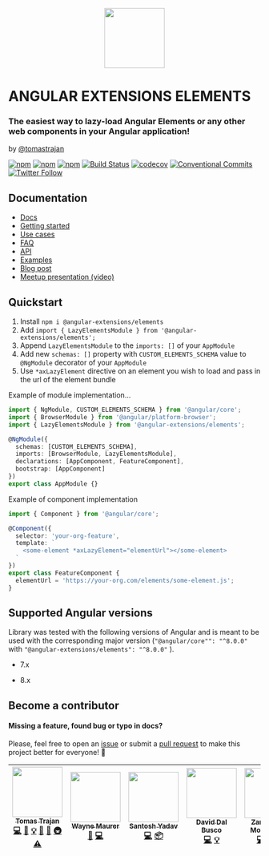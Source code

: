 <p align="center">
  <img src="https://raw.github.com/angular-extensions/elements/master/projects/elements-demo/src/assets/logo/logo.svg?sanitize=true" width="120" height="120">
</p>

# ANGULAR EXTENSIONS ELEMENTS

### The easiest way to lazy-load Angular Elements or any other web components in your Angular application!

by [@tomastrajan](https://twitter.com/tomastrajan)

[![npm](https://img.shields.io/npm/v/@angular-extensions/elements.svg)](https://www.npmjs.com/package/@angular-extensions/elements) [![npm](https://img.shields.io/github/license/angular-extensions/elements.svg)](https://github.com/angular-extensions/elements/blob/master/LICENSE) [![npm](https://img.shields.io/npm/dm/@angular-extensions/elements.svg)](https://www.npmjs.com/package/@angular-extensions/elements) [![Build Status](https://travis-ci.org/angular-extensions/elements.svg?branch=master)](https://travis-ci.org/angular-extensions/elements) [![codecov](https://codecov.io/gh/angular-extensions/elements/branch/master/graph/badge.svg)](https://codecov.io/gh/angular-extensions/elements) [![Conventional Commits](https://img.shields.io/badge/Conventional%20Commits-1.0.0-yellow.svg)](https://conventionalcommits.org) [![Twitter Follow](https://img.shields.io/twitter/follow/tomastrajan.svg?style=social&label=Follow)](https://twitter.com/tomastrajan)

## Documentation

- [Docs](https://angular-extensions.github.io/elements/)
- [Getting started](https://angular-extensions.github.io/elements/#/docs/getting-started)
- [Use cases](https://angular-extensions.github.io/elements/#/docs/use-cases)
- [FAQ](https://angular-extensions.github.io/elements/#/docs/faq)
- [API](https://angular-extensions.github.io/elements/#/docs/api)
- [Examples](https://angular-extensions.github.io/elements/#/examples)
- [Blog post](https://medium.com/@tomastrajan/the-best-way-to-lazy-load-angular-elements-97a51a5c2007)
- [Meetup presentation (video)](https://www.youtube.com/watch?v=X__jkPGYRUs)

## Quickstart

1. Install `npm i @angular-extensions/elements`
2. Add `import { LazyElementsModule } from '@angular-extensions/elements';`
3. Append `LazyElementsModule` to the `imports: []` of your `AppModule`
4. Add new `schemas: []` property with `CUSTOM_ELEMENTS_SCHEMA` value to `@NgModule` decorator of your `AppModule`
5. Use `*axLazyElement` directive on an element you wish to load and pass in the url of the element bundle

Example of module implementation...

```typescript
import { NgModule, CUSTOM_ELEMENTS_SCHEMA } from '@angular/core';
import { BrowserModule } from '@angular/platform-browser';
import { LazyElementsModule } from '@angular-extensions/elements';

@NgModule({
  schemas: [CUSTOM_ELEMENTS_SCHEMA],
  imports: [BrowserModule, LazyElementsModule],
  declarations: [AppComponent, FeatureComponent],
  bootstrap: [AppComponent]
})
export class AppModule {}
```

Example of component implementation

```typescript
import { Component } from '@angular/core';

@Component({
  selector: 'your-org-feature',
  template: `
    <some-element *axLazyElement="elementUrl"></some-element>
  `
})
export class FeatureComponent {
  elementUrl = 'https://your-org.com/elements/some-element.js';
}
```

## Supported Angular versions

Library was tested with the following versions of Angular and is meant to be used
with the corresponding major version (`"@angular/core"": "^8.0.0"` with `"@angular-extensions/elements": "^8.0.0"` ).

- 7.x

- 8.x

## Become a contributor

#### Missing a feature, found bug or typo in docs?

Please, feel free to open an [issue](https://github.com/angular-extensions/elements/issues)
or submit a [pull request](https://github.com/angular-extensions/elements/pulls) to make this project better for everyone! 🤗

<!-- ALL-CONTRIBUTORS-LIST:START - Do not remove or modify this section -->
<!-- prettier-ignore -->
| [<img src="https://avatars0.githubusercontent.com/u/3764868?v=4" width="100px;"/><br /><sub><b>Tomas Trajan</b></sub>](https://medium.com/@tomastrajan)<br />[💻](https://github.com/angular-extensions/elements/commits?author=tomastrajan "Code") [🎨](#design-tomastrajan "Design") [💡](#example-tomastrajan "Examples") [📖](https://github.com/angular-extensions/elements/commits?author=tomastrajan "Documentation") [🤔](#ideas-tomastrajan "Ideas, Planning, & Feedback") [🚇](#infra-tomastrajan "Infrastructure (Hosting, Build-Tools, etc)") [⚠️](https://github.com/angular-extensions/elements/commits?author=tomastrajan "Tests") | [<img src="https://avatars2.githubusercontent.com/u/2899448?v=4" width="100px;"/><br /><sub><b>Wayne Maurer</b></sub>](http://www.lambda-it.ch)<br />[🐛](https://github.com/angular-extensions/elements/issues?q=author%3Awmaurer "Bug reports") [💻](https://github.com/angular-extensions/elements/commits?author=wmaurer "Code") | [<img src="https://avatars3.githubusercontent.com/u/11923975?v=4" width="100px;"/><br /><sub><b>Santosh Yadav</b></sub>](https://www.santoshyadav.dev)<br />[💻](https://github.com/angular-extensions/elements/commits?author=santoshyadav198613 "Code") [📦](#platform-santoshyadav198613 "Packaging/porting to new platform") | [<img src="https://avatars0.githubusercontent.com/u/16886711?v=4" width="100px;"/><br /><sub><b>David Dal Busco</b></sub>](https://twitter.com/daviddalbusco)<br />[💻](https://github.com/angular-extensions/elements/commits?author=peterpeterparker "Code") [💡](#example-peterpeterparker "Examples") | [<img src="https://avatars3.githubusercontent.com/u/2327532?v=4" width="100px;"/><br /><sub><b>Zama Khan Mohammed</b></sub>](https://www.linkedin.com/in/mohammedzamakhan)<br />[💻](https://github.com/angular-extensions/elements/commits?author=mohammedzamakhan "Code") [🤔](#ideas-mohammedzamakhan "Ideas, Planning, & Feedback") [⚠️](https://github.com/angular-extensions/elements/commits?author=mohammedzamakhan "Tests") | [<img src="https://avatars0.githubusercontent.com/u/11693938?v=4" width="100px;"/><br /><sub><b>Angel Fraga Parodi</b></sub>](https://github.com/angelfraga)<br />[💡](#example-angelfraga "Examples") [🤔](#ideas-angelfraga "Ideas, Planning, & Feedback") |
| :---: | :---: | :---: | :---: | :---: | :---: |

<!-- ALL-CONTRIBUTORS-LIST:END -->
